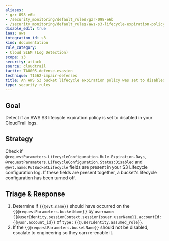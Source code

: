 ```yaml
---
aliases:
- gzr-098-e6b
- /security_monitoring/default_rules/gzr-098-e6b
- /security_monitoring/default_rules/aws-s3-lifecycle-expiration-policy-disabled
disable_edit: true
iaas: aws
integration_id: s3
kind: documentation
rule_category:
- Cloud SIEM (Log Detection)
scope: s3
security: attack
source: cloudtrail
tactic: TA0005-defense-evasion
technique: T1562-impair-defenses
title: An AWS S3 bucket lifecycle expiration policy was set to disabled
type: security_rules
---
```


## Goal
Detect if an AWS S3 lifecycle expiration policy is set to disabled in your CloudTrail logs.

## Strategy
Check if `@requestParameters.LifecycleConfiguration.Rule.Expiration.Days`, `@requestParameters.LifecycleConfiguration.Status:Disabled` and `@evt.name:PutBucketLifecycle` fields are present in your S3 Lifecycle configuration log. If these fields are present together, a bucket's lifecycle configuration has been turned off.

## Triage & Response
1. Determine if `{{@evt.name}}` should have occurred on the `{{@requestParameters.bucketName}}` by `username:` `{{@userIdentity.sessionContext.sessionIssuer.userName}}`, `accountId:` `{{@usr.account_id}}` of `type:` `{{@userIdentity.assumed_role}}`.
2. If the `{{@requestParameters.bucketName}}` should not be disabled, escalate to engineering so they can re-enable it.
